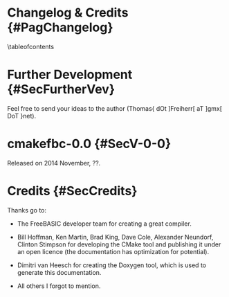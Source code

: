 Changelog & Credits {#PagChangelog}
===================
\tableofcontents


Further Development {#SecFurtherVev}
===================

Feel free to send your ideas to the author (Thomas{ dOt ]Freiherr[ aT ]gmx[ DoT }net).


cmakefbc-0.0 {#SecV-0-0}
============

Released on 2014 November, ??.



Credits {#SecCredits}
=======

Thanks go to:

- The FreeBASIC developer team for creating a great compiler.

- Bill Hoffman, Ken Martin, Brad King, Dave Cole, Alexander Neundorf,
  Clinton Stimpson for developing the CMake tool and publishing it
  under an open licence (the documentation has optimization for
  potential).

- Dimitri van Heesch for creating the Doxygen tool, which is used to
  generate this documentation.

- All others I forgot to mention.
